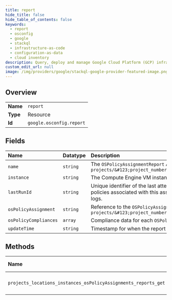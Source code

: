```yaml
---
title: report
hide_title: false
hide_table_of_contents: false
keywords:
  - report
  - osconfig
  - google    
  - stackql
  - infrastructure-as-code
  - configuration-as-data
  - cloud inventory
description: Query, deploy and manage Google Cloud Platform (GCP) infrastructure and resources using SQL
custom_edit_url: null
image: /img/providers/google/stackql-google-provider-featured-image.png
---
```

  
    

## Overview
<table><tbody>
<tr><td><b>Name</b></td><td><code>report</code></td></tr>
<tr><td><b>Type</b></td><td>Resource</td></tr>
<tr><td><b>Id</b></td><td><code>google.osconfig.report</code></td></tr>
</tbody></table>

## Fields
| Name | Datatype | Description |
|:-----|:---------|:------------|
| `name` | `string` | The `OSPolicyAssignmentReport` API resource name. Format: `projects/&#123;project_number&#125;/locations/&#123;location&#125;/instances/&#123;instance_id&#125;/osPolicyAssignments/&#123;os_policy_assignment_id&#125;/report` |
| `instance` | `string` | The Compute Engine VM instance name. |
| `lastRunId` | `string` | Unique identifier of the last attempted run to apply the OS policies associated with this assignment on the VM. This ID is logged by the OS Config agent while applying the OS policies associated with this assignment on the VM. NOTE: If the service is unable to successfully connect to the agent for this run, then this id will not be available in the agent logs. |
| `osPolicyAssignment` | `string` | Reference to the `OSPolicyAssignment` API resource that the `OSPolicy` belongs to. Format: `projects/&#123;project_number&#125;/locations/&#123;location&#125;/osPolicyAssignments/&#123;os_policy_assignment_id@revision_id&#125;` |
| `osPolicyCompliances` | `array` | Compliance data for each `OSPolicy` that is applied to the VM. |
| `updateTime` | `string` | Timestamp for when the report was last generated. |
## Methods
| Name | Accessible by | Required Params |
|:-----|:--------------|:----------------|
| `projects_locations_instances_osPolicyAssignments_reports_get` | `SELECT` | `instancesId, locationsId, osPolicyAssignmentsId, projectsId` |

